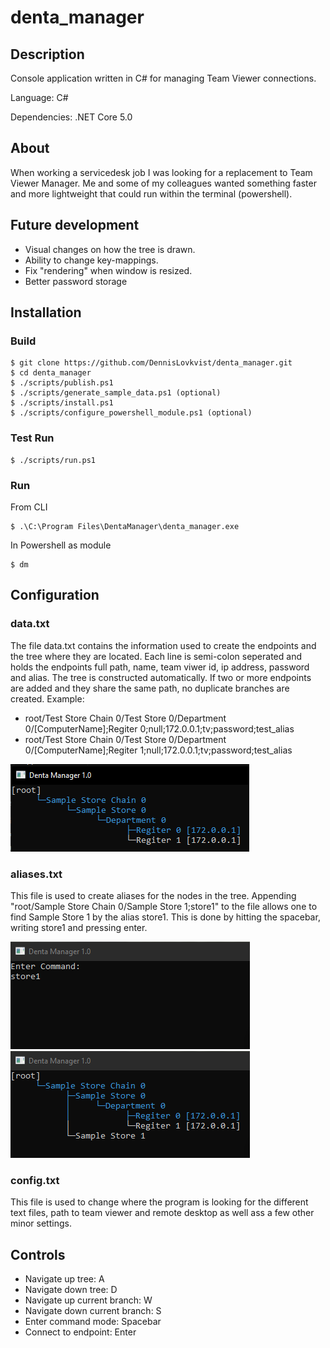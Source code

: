 # denta_manager
## Description
Console application written in C# for managing Team Viewer connections.

Language: C#

Dependencies: .NET Core 5.0

## About
When working a servicedesk job I was looking for a replacement to Team Viewer Manager.
Me and some of my colleagues wanted something faster and more lightweight that could run within the terminal (powershell).


## Future development
* Visual changes on how the tree is drawn.
* Ability to change key-mappings.
* Fix "rendering" when window is resized.
* Better password storage

## Installation
### Build
```
$ git clone https://github.com/DennisLovkvist/denta_manager.git
$ cd denta_manager
$ ./scripts/publish.ps1
$ ./scripts/generate_sample_data.ps1 (optional)
$ ./scripts/install.ps1
$ ./scripts/configure_powershell_module.ps1 (optional)
```
### Test Run
```
$ ./scripts/run.ps1
```
### Run
From CLI
```
$ .\C:\Program Files\DentaManager\denta_manager.exe
```
In Powershell as module
```
$ dm
```

## Configuration
### data.txt
The file data.txt contains the information used to create the endpoints and the tree where they are located. 
Each line is semi-colon seperated and holds the endpoints full path, name, team viwer id, ip address, password and alias. The tree is constructed automatically.
If two or more endpoints are added and they share the same path, no duplicate branches are created. 
Example:

* root/Test Store Chain 0/Test Store 0/Department 0/[ComputerName];Regiter 0;null;172.0.0.1;tv;password;test_alias
* root/Test Store Chain 0/Test Store 0/Department 0/[ComputerName];Regiter 1;null;172.0.0.1;tv;password;test_alias

![Alt text](screenshots/readme_img_0.png?raw=true "Screenshot")

### aliases.txt
This file is used to create aliases for the nodes in the tree. Appending "root/Sample Store Chain 0/Sample Store 1;store1" to the file allows one to find Sample Store 1 by the alias store1. This is done by hitting the spacebar, writing store1 and pressing enter.

![Alt text](screenshots/readme_img_1.png?raw=true "Screenshot")
![Alt text](screenshots/readme_img_2.png?raw=true "Screenshot")

### config.txt
This file is used to change where the program is looking for the different text files, path to team viewer and remote desktop as well ass a few other minor settings.

## Controls
* Navigate up tree: A
* Navigate down tree: D
* Navigate up current branch: W
* Navigate down current branch: S
* Enter command mode: Spacebar
* Connect to endpoint: Enter

